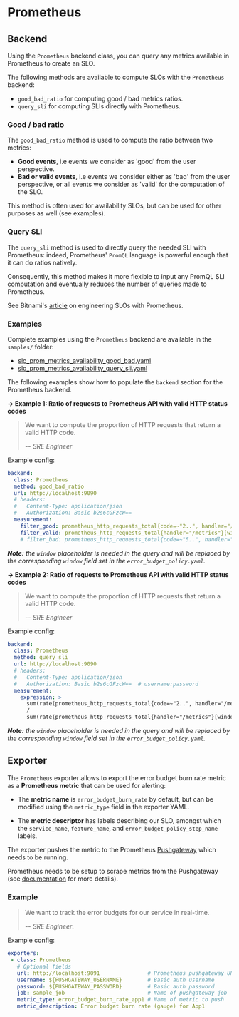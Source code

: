 # Prometheus

## Backend

Using the `Prometheus` backend class, you can query any metrics available in Prometheus to create an SLO.

The following methods are available to compute SLOs with the `Prometheus` backend:

* `good_bad_ratio` for computing good / bad metrics ratios.
* `query_sli` for computing SLIs directly with Prometheus.

### Good / bad ratio

The `good_bad_ratio` method is used to compute the ratio between two metrics:

- **Good events**, i.e events we consider as 'good' from the user perspective.
- **Bad or valid events**, i.e events we consider either as 'bad' from the user perspective, or all events we consider as 'valid' for the computation of the SLO.

This method is often used for availability SLOs, but can be used for other purposes as well (see examples).

### Query SLI

The `query_sli` method is used to directly query the needed SLI with Prometheus: indeed, Prometheus' `PromQL` language is powerful enough that it can do ratios natively.

Consequently, this method makes it more flexible to input any PromQL SLI computation and eventually reduces the number of queries made to Prometheus.

See Bitnami's [article](https://engineering.bitnami.com/articles/implementing-slos-using-prometheus.html) on engineering SLOs with Prometheus.

### Examples

Complete examples using the `Prometheus` backend are available in the `samples/` folder:

- [slo_prom_metrics_availability_good_bad.yaml](../samples/prometheus/slo_prom_metrics_availability_good_bad.yaml)
- [slo_prom_metrics_availability_query_sli.yaml](../samples/prometheus/slo_prom_metrics_availability_query_sli.yaml)

The following examples show how to populate the `backend` section for the Prometheus backend.

**&rightarrow; Example 1: Ratio of requests to Prometheus API with valid HTTP status codes**

> We want to compute the proportion of HTTP requests that return a
> valid HTTP code.
>
> -- <cite>SRE Engineer</cite>

Example config:

```yaml
backend:
  class: Prometheus
  method: good_bad_ratio
  url: http://localhost:9090
  # headers:
  #   Content-Type: application/json
  #   Authorization: Basic b2s6cGFzcW==
  measurement:
    filter_good: prometheus_http_requests_total{code=~"2..", handler="/metrics"}[window]
    filter_valid: prometheus_http_requests_total{handler="/metrics"}[window]
    # filter_bad: prometheus_http_requests_total{code=~"5..", handler="/metrics"}[window]  # use as alternative to `filter_valid` field
```

***Note:*** *the `window` placeholder is needed in the query and will be replaced by the corresponding `window` field set in the `error_budget_policy.yaml`.*

**&rightarrow; Example 2: Ratio of requests to Prometheus API with valid HTTP status codes**

> We want to compute the proportion of HTTP requests that return a
> valid HTTP code.
>
> -- <cite>SRE Engineer</cite>

Example config:

```yaml
backend:
  class: Prometheus
  method: query_sli
  url: http://localhost:9090
  # headers:
  #   Content-Type: application/json
  #   Authorization: Basic b2s6cGFzcW==  # username:password
  measurement:
    expression: >
      sum(rate(prometheus_http_requests_total{code=~"2..", handler="/metrics"}[window]))
      /
      sum(rate(prometheus_http_requests_total{handler="/metrics"}[window]))
```

***Note:*** *the `window` placeholder is needed in the query and will be replaced by the corresponding `window` field set in the `error_budget_policy.yaml`.*

## Exporter

The `Prometheus` exporter allows to export the error budget burn rate metric as a **Prometheus metric** that can be used for alerting:

 * The **metric name** is `error_budget_burn_rate` by default, but can be modified using the `metric_type` field in the exporter YAML.

 * The **metric descriptor** has labels describing our SLO, amongst which the `service_name`, `feature_name`, and `error_budget_policy_step_name` labels.

The exporter pushes the metric to the Prometheus [Pushgateway](https://prometheus.io/docs/practices/pushing/) which needs to be running.

Prometheus needs to be setup to scrape metrics from the Pushgateway (see [documentation](https://github.com/prometheus/pushgateway) for more details).


### Example

> We want to track the error budgets for our service in real-time.
>
> -- <cite>SRE Engineer</cite>.

Example config:

```yaml
exporters:
 - class: Prometheus
   # Optional fields
   url: http://localhost:9091               # Prometheus pushgateway URL
   username: ${PUSHGATEWAY_USERNAME}        # Basic auth username
   password: ${PUSHGATEWAY_PASSWORD}        # Basic auth password
   job: sample_job                          # Name of pushgateway job
   metric_type: error_budget_burn_rate_app1 # Name of metric to push
   metric_description: Error budget burn rate (gauge) for App1
```
